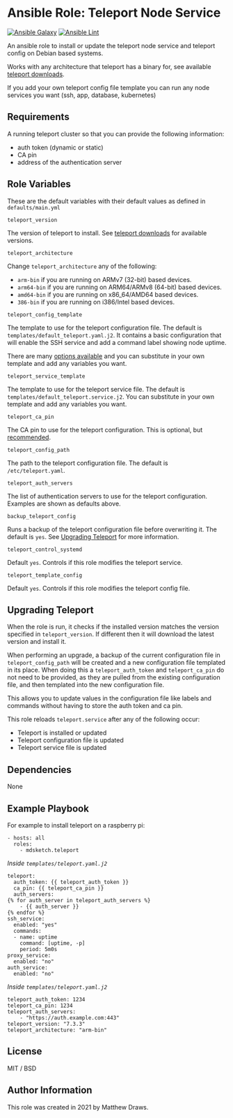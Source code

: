 # Ansible Role: Teleport Node Service

[![Ansible Galaxy](https://img.shields.io/badge/Ansible%20Galaxy-mdsketch.teleport-blueviolet)](https://galaxy.ansible.com/mdsketch/teleport)
[![Ansible Lint](https://github.com/mdsketch/ansible-teleport/actions/workflows/lint.yml/badge.svg?branch=main)](https://github.com/mdsketch/ansible-teleport/actions/workflows/lint.yml)

An ansible role to install or update the teleport node service and teleport config on Debian based systems.

Works with any architecture that teleport has a binary for, see available [teleport downloads](https://goteleport.com/teleport/download/).

If you add your own teleport config file template you can run any node services you want (ssh, app, database, kubernetes)

## Requirements

A running teleport cluster so that you can provide the following information:

- auth token (dynamic or static)
- CA pin
- address of the authentication server

## Role Variables

These are the default variables with their default values as defined in `defaults/main.yml`

```
teleport_version
```
The version of teleport to install. See [teleport downloads](https://goteleport.com/teleport/download/) for available versions.

```
teleport_architecture
```
Change `teleport_architecture` any of the following:

- `arm-bin` if you are running on ARMv7 (32-bit) based devices.
- `arm64-bin` if you are running on ARM64/ARMv8 (64-bit) based devices.
- `amd64-bin` if you are running on x86_64/AMD64 based devices.
- `386-bin` if you are running on i386/Intel based devices.

```
teleport_config_template
```
The template to use for the teleport configuration file. The default is `templates/default_teleport.yaml.j2`. It contains a basic configuration that will enable the SSH service and add a command label showing node uptime.

There are many [options available](https://goteleport.com/docs/setup/reference/config/) and you can substitute in your own template and add any variables you want.

```
teleport_service_template
```
The template to use for the teleport service file. The default is `templates/default_teleport.service.j2`. You can substitute in your own template and add any variables you want.

```
teleport_ca_pin
```
The CA pin to use for the teleport configuration. This is optional, but [recommended](https://goteleport.com/docs/setup/admin/adding-nodes/#untrusted-auth-servers).

```
teleport_config_path
```
The path to the teleport configuration file. The default is `/etc/teleport.yaml`.

```
teleport_auth_servers
```
The list of authentication servers to use for the teleport configuration. Examples are shown as defaults above.

```
backup_teleport_config
```
Runs a backup of the teleport configuration file before overwriting it. The default is `yes`. See [Upgrading Teleport](#upgrading-teleport) for more information.

```
teleport_control_systemd
```
Default `yes`. Controls if this role modifies the teleport service.

```
teleport_template_config
```
Default `yes`. Controls if this role modifies the teleport config file.

## Upgrading Teleport

When the role is run, it checks if the installed version matches the version specified in `teleport_version`. If different then it will download the latest version and install it.

When performing an upgrade, a backup of the current configuration file in `teleport_config_path` will be created and a new configuration file templated in its place. When doing this a `teleport_auth_token` and `teleport_ca_pin` do not need to be provided, as they are pulled from the existing configuration file, and then templated into the new configuration file.

This allows you to update values in the configuration file like labels and commands without having to store the auth token and ca pin.

This role reloads `teleport.service` after any of the following occur:

- Teleport is installed or updated
- Teleport configuration file is updated
- Teleport service file is updated

## Dependencies

None

## Example Playbook
For example to install teleport on a raspberry pi:
```
- hosts: all
  roles:
    - mdsketch.teleport
```

*Inside `templates/teleport.yaml.j2`*

```
teleport:
  auth_token: {{ teleport_auth_token }}
  ca_pin: {{ teleport_ca_pin }}
  auth_servers:
{% for auth_server in teleport_auth_servers %}
    - {{ auth_server }}
{% endfor %}
ssh_service:
  enabled: "yes"
  commands:
  - name: uptime
    command: [uptime, -p]
    period: 5m0s
proxy_service:
  enabled: "no"
auth_service:
  enabled: "no"
```

*Inside `templates/teleport.yaml.j2`*

```
teleport_auth_token: 1234
teleport_ca_pin: 1234
teleport_auth_servers:
    - "https://auth.example.com:443"
teleport_version: "7.3.3"
teleport_architecture: "arm-bin"
```

## License

MIT / BSD

## Author Information

This role was created in 2021 by Matthew Draws.
